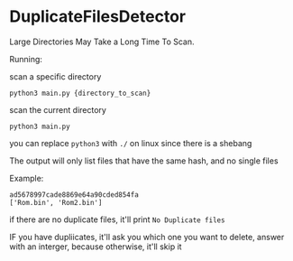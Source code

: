 # DuplicateFilesDetector
Large Directories May Take a Long Time To Scan.

Running:

scan a specific directory

`python3 main.py {directory_to_scan}`

scan the current directory

`python3 main.py`

you can replace `python3` with `./` on linux since there is a shebang

The output will only list files that have the same hash, and no single files

Example:

```
ad5678997cade8869e64a90cded854fa
['Rom.bin', 'Rom2.bin']
```

if there are no duplicate files, it'll print `No Duplicate files`

IF you have dupliicates, it'll ask you which one you want to delete, answer with an interger, because otherwise, it'll skip it
